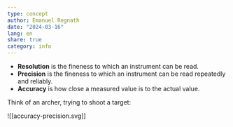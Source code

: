 ```yaml
---
type: concept
author: Emanuel Regnath
date: "2024-03-16"
lang: en
share: true
category: info
---
```


- **Resolution** is the fineness to which an instrument can be read.
- **Precision** is the fineness to which an instrument can be read repeatedly and reliably.
- **Accuracy** is how close a measured value is to the actual value.

Think of an archer, trying to shoot a target:

![[accuracy-precision.svg]]